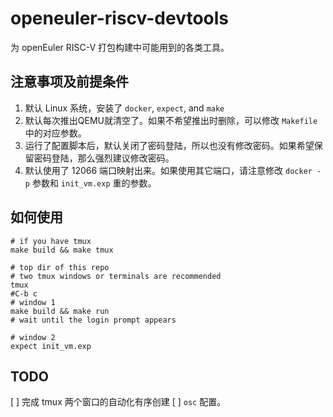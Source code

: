 # openeuler-riscv-devtools

为 openEuler RISC-V 打包构建中可能用到的各类工具。

## 注意事项及前提条件

1. 默认 Linux 系统，安装了 `docker`, `expect`, and `make`
2. 默认每次推出QEMU就清空了。如果不希望推出时删除，可以修改 `Makefile` 中的对应参数。
3. 运行了配置脚本后，默认关闭了密码登陆，所以也没有修改密码。如果希望保留密码登陆，那么强烈建议修改密码。
4. 默认使用了 12066 端口映射出来。如果使用其它端口，请注意修改 `docker -p` 参数和 `init_vm.exp` 重的参数。

## 如何使用

```
# if you have tmux
make build && make tmux
```

```
# top dir of this repo
# two tmux windows or terminals are recommended
tmux
#C-b c
# window 1
make build && make run
# wait until the login prompt appears

# window 2
expect init_vm.exp
```

## TODO
[ ] 完成 tmux 两个窗口的自动化有序创建
[ ] `osc` 配置。
